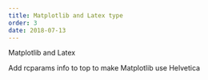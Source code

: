 ```yaml
---
title: Matplotlib and Latex type
order: 3
date: 2018-07-13
---
```


Matplotlib and Latex

Add rcparams info to top to make Matplotlib use Helvetica
